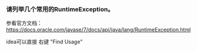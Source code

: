 ### 请列举几个常用的RuntimeException。

参看官方文档：https://docs.oracle.com/javase/7/docs/api/java/lang/RuntimeException.html

idea可以直接 右键 "Find Usage"
